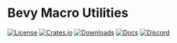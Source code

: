 # Bevy Macro Utilities

[![License](https://img.shields.io/badge/license-MIT%2FApache-blue.svg)](https://github.com/bevyengine/bevy#license)
[![Crates.io](https://img.shields.io/crates/v/bevy_macro_utils.svg)](https://crates.io/crates/bevy_macro_utils)
[![Downloads](https://img.shields.io/crates/d/bevy_macro_utils.svg)](https://crates.io/crates/bevy_macro_utils)
[![Docs](https://docs.rs/bevy_macro_utils/badge.svg)](https://docs.rs/bevy_macro_utils/latest/bevy_macro_utils/)
[![Discord](https://img.shields.io/discord/691052431525675048.svg?label=&logo=discord&logoColor=ffffff&color=7389D8&labelColor=6A7EC2)](https://discord.gg/bevy)

